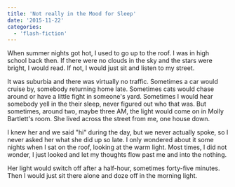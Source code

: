 ```yaml
---
title: 'Not really in the Mood for Sleep'
date: '2015-11-22'
categories:
  - 'flash-fiction'
---
```


When summer nights got hot, I used to go up to the roof. I was in high school
back then. If there were no clouds in the sky and the stars were bright, I would
read. If not, I would just sit and listen to my street.

<!-- truncate -->


It was suburbia and there was virtually no traffic. Sometimes a car would cruise
by, somebody returning home late. Sometimes cats would chase around or have a
little fight in someone's yard. Sometimes I would hear somebody yell in the
their sleep, never figured out who that was. But sometimes, around two, maybe
three AM, the light would come on in Molly Bartlett's room. She lived across the
street from me, one house down.

I knew her and we said "hi" during the day, but we never actually spoke, so I
never asked her what she did up so late. I only wondered about it some nights
when I sat on the roof, looking at the warm light. Most times, I did not wonder,
I just looked and let my thoughts flow past me and into the nothing.

Her light would switch off after a half-hour, sometimes forty-five minutes. Then
I would just sit there alone and doze off in the morning light.
